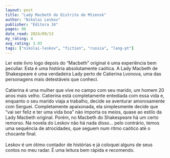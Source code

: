 ```yaml
---
layout: post
title: "Lady Macbeth do Distrito de Mtzensk"
author: "Nikolai Leskov"
publisher: "Editora 34"
pages: 96
date_read: 2024/09/13
my_rating: 4
avg_rating: 3.93
tags: ["nikolai-leskov", "fiction", "russia", "lang-pt"]
---
```


Ler este livro logo depois do “Macbeth” original é uma experiência bem peculiar. Esta é uma história absolutamente caótica. A Lady Macbeth de Shakespeare é uma verdadeira Lady perto de Catierina Lvonova, uma das personagens mais detestáveis que conheci. <br/><br/>Catierina é uma mulher que vive no campo com seu marido, um homem 20 anos mais velho. Catierina está completamente entediada com essa vida e, enquanto o seu marido viaja a trabalho, decide se aventurar amorosamente  com Serguei. Completamente apaixonada, ela simplesmente decide que “vai ser feliz e ter uma vida boa” não importa os meios, quase ao estilo da Lady Macbeth original. Porém, no Macbeth do Shakespeare há um certo remorso. Na novela do Leskov não há nada disso… pelo contrário, temos uma sequência de atrocidades, que seguem num ritmo caótico até o chocante final. <br/><br/>Leskov é um ótimo contador de histórias e já coloquei alguns de seus contos no meu radar. É uma leitura bem rápida e recomendo. 

